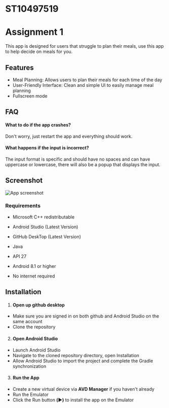 # ST10497519
# Assignment 1

This app is designed for users that struggle to plan their meals, use this app to help decide on meals for you.


## Features

- Meal Planning: Allows users to plan their meals for each time of the day
- User-Friendly Interface: Clean and simple UI to easily manage meal planning
- Fullscreen mode 


## FAQ

#### What to do if the app crashes?

Don't worry, just restart the app and everything should work.

#### What happens if the input is incorrect?

The input format is specific and should have no spaces and can have uppercase or lowercase, there will also be a popup that displays the input.


## Screenshot

![App screenshot](https://github.com/user-attachments/assets/e11b189c-a13f-4140-9468-8fdbbad73dbc)


### Requirements

- Microsoft C++ redistributable

- Android Studio (Latest Version)

- GitHub DeskTop (Latest Version)

- Java

- API 27

- Android 8.1 or higher

- No internet required
## Installation

 1. #### Open up github desktop

 - Make sure you are signed in on both github and Android Studio on the same account
 - Clone the repository

2. #### Open Android Studio 

- Launch Android Studio
- Navigate to the cloned repository directory, open Installation
- Allow Android Studio to import the project and complete the Gradle synchronization

3. #### Run the App

- Create a new virtual device via **AVD Manager** if you haven't already
- Run the Emulator
- Click the Run button **(▶️)** to install the app on the Emulator
